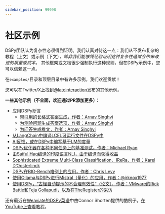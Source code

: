 ```yaml
---
sidebar_position: 99998
---
```


# 社区示例

DSPy团队认为复杂性必须得到证明。我们认真对待这一点：我们从不发布复杂的教程（上文）或示例（下文），_除非我们能够凭经验证明这种复杂性通常会带来改进的质量或成本。_ 其他框架或文档很少强制执行这种规则，但在DSPy示例中，您可以信赖这一点。

在`examples/`目录和顶层目录中有许多示例。我们欢迎贡献！

您可以在Twitter/X上找到[@lateinteraction](https://twitter.com/lateinteraction)发布的其他示例。

**一些其他示例（不全面，欢迎通过PR添加更多）：**

- 应用DSPy断言
  - [带引用的长格式答案生成，作者：Arnav Singhvi](https://colab.research.google.com/github/stanfordnlp/dspy/blob/main/examples/longformqa/longformqa_assertions.ipynb)
  - [为测验问题生成答案选项，作者：Arnav Singhvi](https://colab.research.google.com/github/stanfordnlp/dspy/blob/main/examples/quiz/quiz_assertions.ipynb)
  - [为问答生成推文，作者：Arnav Singhvi](https://colab.research.google.com/github/stanfordnlp/dspy/blob/main/examples/tweets/tweets_assertions.ipynb)
- [从LangChain中编译LCEL可运行文件在DSPy中](https://github.com/stanfordnlp/dspy/blob/main/examples/tweets/compiling_langchain.ipynb)
- [AI反馈，或在DSPy中编写基于LM的度量](https://github.com/stanfordnlp/dspy/blob/main/examples/tweets/tweet_metric.py)
- [DSPy优化器在各种不同任务上的基准测试，作者：Michael Ryan](https://github.com/stanfordnlp/dspy/tree/main/testing/tasks)
- [由Saiful Haq编译的印度语言NLI，由于编译而获得收益](https://github.com/saifulhaq95/DSPy-Indic/blob/main/indicxlni.ipynb)
- [Sophisticated Extreme Multi-Class Classification，IReRa，作者：Karel D’Oosterlinck](https://github.com/KarelDO/xmc.dspy)
- [DSPy在BIG-Bench难例上的应用，作者：Chris Levy](https://drchrislevy.github.io/posts/dspy/dspy.html)
- [使用Ollama与DSPy进行Mistral（量化）的应用，作者：@jrknox1977](https://gist.github.com/jrknox1977/78c17e492b5a75ee5bbaf9673aee4641)
- [使用DSPy，“古怪自动提示的不合理有效性”（论文），作者：VMware的Rick Battle和Teja Gollapudi，以及在TheRegister的采访](https://www.theregister.com/2024/02/22/prompt_engineering_ai_models/)

还有最近在[Weaviate的DSPy菜谱](https://github.com/weaviate/recipes/tree/main/integrations/dspy)中由Connor Shorten提供的酷例子。[在YouTube上查看教程](https://www.youtube.com/watch?v=CEuUG4Umfxs)。